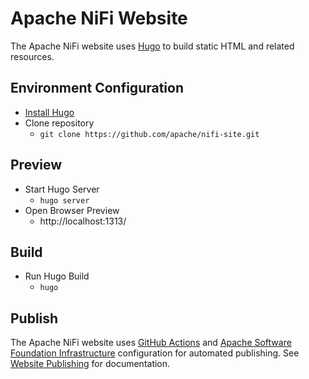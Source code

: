 <!--
   Licensed to the Apache Software Foundation (ASF) under one or more
   contributor license agreements.  See the NOTICE file distributed with
   this work for additional information regarding copyright ownership.
   The ASF licenses this file to You under the Apache License, Version 2.0
   (the "License"); you may not use this file except in compliance with
   the License.  You may obtain a copy of the License at

       http://www.apache.org/licenses/LICENSE-2.0

   Unless required by applicable law or agreed to in writing, software
   distributed under the License is distributed on an "AS IS" BASIS,
   WITHOUT WARRANTIES OR CONDITIONS OF ANY KIND, either express or implied.
   See the License for the specific language governing permissions and
   limitations under the License.
-->
# Apache NiFi Website

The Apache NiFi website uses [Hugo](https://gohugo.io) to build static HTML and related resources.

## Environment Configuration

- [Install Hugo](https://gohugo.io/getting-started/installing)
- Clone repository
  - `git clone https://github.com/apache/nifi-site.git`

## Preview

- Start Hugo Server
  - `hugo server`
- Open Browser Preview
  - http://localhost:1313/

## Build

- Run Hugo Build
  - `hugo`

## Publish

The Apache NiFi website uses [GitHub Actions](https://docs.github.com/en/actions) and
[Apache Software Foundation Infrastructure](https://infra.apache.org/project-site.html) configuration for automated
publishing. See [Website Publishing](https://cwiki.apache.org/confluence/display/NIFI/Website+Publishing) for
documentation.